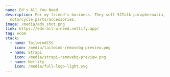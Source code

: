 ```yaml
---
name: Ed's All You Need
description: For my friend's business. They sell 51Talk paraphernalia, and
  motorcycle parts/accessories.
image: /media/eds_shot.png
link: https://eds-all-u-need.netlify.app/
tag: ecom
stack:
  - name: TailwindCSS
    icon: /media/tailwind-removebg-preview.png
  - name: Strapi
    icon: /media/strapi-removebg-preview.png
  - name: Netlify
    icon: /media/full-logo-light.svg
---
```

